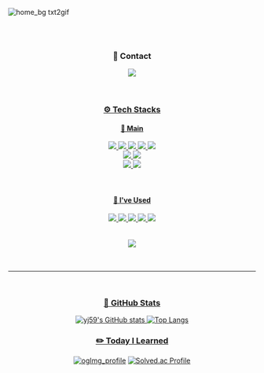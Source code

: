 ![home_bg txt2gif](https://github.com/yj59/yj59.github.io/assets/93882395/bcd080fb-1c17-4b00-8485-d8311c570087)

<div align="center">
   <br></br>
   <div>
      <h3>💌 Contact </h3>
       <a href="mailto:yj.osoq@gmail.com" target="_blank"><img src="https://img.shields.io/badge/yj.osoq@gmail.com-EA4335?style=for-the-badge&logo=gmail&logoColor=white"/>
       <br><br><br>
   </div>
      
   <div>
      <h3>⚙️ Tech Stacks </h3>
   </div>
   
   <div>
      <h4>🌿 Main </h4>
      <img src="https://img.shields.io/badge/C-A8B9CC?style=for-the-badge&logo=c&logoColor=white"/>
      <img src="https://img.shields.io/badge/C++-00599C?style=for-the-badge&logo=cplusplus&logoColor=white"/>
      <img src="https://img.shields.io/badge/C%23-239120?style=for-the-badge&logo=csharp&logoColor=white"/>
      <img src="https://img.shields.io/badge/Unreal-0E1128?style=for-the-badge&logo=unrealengine&logoColor=white"/>
      <img src="https://img.shields.io/badge/Unity-0E1128?style=for-the-badge&logo=unity&logoColor=white"/>
      <br>
      <img src="https://img.shields.io/badge/Blender-F5792A?style=for-the-badge&logo=blender&logoColor=white"/>
      <img src="https://img.shields.io/badge/OpenGL-5586A4?style=for-the-badge&logo=opengl&logoColor=white"/>
      <br>
      <img src="https://img.shields.io/badge/Github-181717?style=for-the-badge&logo=github&logoColor=white"/>
      <img src="https://img.shields.io/badge/Perforce-404040?style=for-the-badge&logo=perforce&logoColor=white"/>
      <br><br><br>
   </div>

   <div>
      <h4>👀 I've Used </h4>
      <img src="https://img.shields.io/badge/Python-3776AB?style=for-the-badge&logo=python&logoColor=white"/>
      <img src="https://img.shields.io/badge/Colab-F9AB00?style=for-the-badge&logo=googlecolab&logoColor=white"/>
      <img src="https://img.shields.io/badge/Jupyter-F37626?style=for-the-badge&logo=jupyter&logoColor=white">
      <img src="https://img.shields.io/badge/OpenAI-412991?style=for-the-badge&logo=openai&logoColor=white">
      <img src="https://img.shields.io/badge/OpenCV-5C3EE8?style=for-the-badge&logo=opencv&logoColor=white">
      <br><br><br>
   </div>
      
   <div>
      <img src="https://hits.seeyoufarm.com/api/count/incr/badge.svg?url=https%3A%2F%2Fyj59.github.io&count_bg=%23CCC5C4&title_bg=%23F7F7F7&icon=&icon_color=%23E7E7E7&title=%F0%9F%91%A3&edge_flat=false"/>
      <br><br><br>
   </div>
</div>
   
---

<br>


<div align="center">
   <h3>🖤 GitHub Stats </h3>
   
   ![yj59's GitHub stats](https://github-readme-stats.vercel.app/api?username=yj59&show_icons=true&theme=vue)
   ![Top Langs](https://github-readme-stats.vercel.app/api/top-langs/?username=yj59&layout=compact&theme=vue)
   
</div> 

   


<div align="center">
   <h3>✏️ Today I Learned </h3>   

   [![ogImg_profile](https://user-images.githubusercontent.com/93882395/235845719-23051c38-e8b1-4945-aa29-5cbb1a48fa93.png)](https://yj59.github.io/)
   [![Solved.ac Profile](http://mazassumnida.wtf/api/v2/generate_badge?boj=a59)](https://solved.ac/a59/)
   
</div>      
   
      

   

<!--
**yj59/yj59** is a ✨ _special_ ✨ repository because its `README.md` (this file) appears on your GitHub profile.

Here are some ideas to get you started:

- 🔭 I’m currently working on ...
- 🌱 I’m currently learning ...
- 👯 I’m looking to collaborate on ...
- 🤔 I’m looking for help with ...
- 💬 Ask me about ...
- 📫 How to reach me: ...
- 😄 Pronouns: ...
- ⚡ Fun fact: ...
-->




